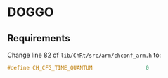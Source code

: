 # DOGGO

## Requirements
Change line 82 of ```lib/ChRt/src/arm/chconf_arm.h``` to:
```c
#define CH_CFG_TIME_QUANTUM                 0
```
